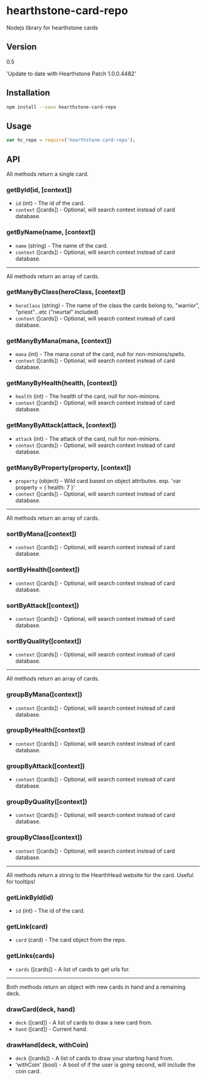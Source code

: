 hearthstone-card-repo
=================

Nodejs library for hearthstone cards


Version
----

0.5

'Update to date with Hearthstone Patch 1.0.0.4482'


Installation
--------------

```sh
npm install --save hearthstone-card-repo
```

Usage
--------------

```js
var hc_repo = require('hearthstone-card-repo');
```


API
--------------

All methods return a single card.

### getById(id, [context])
- `id` (int) - The id of the card.
- `context` ([cards]) - Optional, will search context instead of card database. 

### getByName(name, [context])
- `name` (string) - The name of the card.
- `context` ([cards]) - Optional, will search context instead of card database.

-----

All methods return an array of cards.

### getManyByClass(heroClass, [context])
- `heroClass` (string) - The name of the class the cards belong to, "warrior", "priest"...etc ("neurtal" included)
- `context` ([cards]) - Optional, will search context instead of card database.

### getManyByMana(mana, [context])
- `mana` (int) - The mana const of the card, null for non-minions/spells.
- `context` ([cards]) - Optional, will search context instead of card database.

### getManyByHealth(health, [context])
- `health` (int) - The health of the card, null for non-minions.
- `context` ([cards]) - Optional, will search context instead of card database.

### getManyByAttack(attack, [context])
- `attack` (int) - The attack of the card, null for non-minions.
- `context` ([cards]) - Optional, will search context instead of card database.

### getManyByProperty(property, [context])
- `property` (object) - Wild card based on object attributes. exp. 'var property = { health: 7 }'
- `context` ([cards]) - Optional, will search context instead of card database.

-----

All methods return an array of cards.

### sortByMana([context])
- `context` ([cards]) - Optional, will search context instead of card database.

### sortByHealth([context])
- `context` ([cards]) - Optional, will search context instead of card database.

### sortByAttack([context])
- `context` ([cards]) - Optional, will search context instead of card database.

### sortByQuality([context])
- `context` ([cards]) - Optional, will search context instead of card database.

----

All methods return an array of cards.

### groupByMana([context])
- `context` ([cards]) - Optional, will search context instead of card database.

### groupByHealth([context])
- `context` ([cards]) - Optional, will search context instead of card database.

### groupByAttack([context])
- `context` ([cards]) - Optional, will search context instead of card database.

### groupByQuality([context])
- `context` ([cards]) - Optional, will search context instead of card database.

### groupByClass([context])
- `context` ([cards]) - Optional, will search context instead of card database.

-----

All methods return a string to the HearthHead website for the card. Useful for tooltips!

### getLinkById(id)
- `id` (int) - The id of the card.

### getLink(card)
- `card` (card) - The card object from the repo.

### getLinks(cards)
- `cards` ([cards]) - A list of cards to get urls for.


-----

Both methods return an object with new cards in hand and a remaining deck.

### drawCard(deck, hand)
- `deck` ([card]) - A list of cards to draw a new card from.
- `hand` ([card]) - Current hand.

### drawHand(deck, withCoin)
- `deck` ([cards]) - A list of cards to draw your starting hand from.
- 'withCoin' (bool) - A bool of if the user is going second, will include the coin card.



[@jasonhooten]:http://twitter.com/jasonhooten
